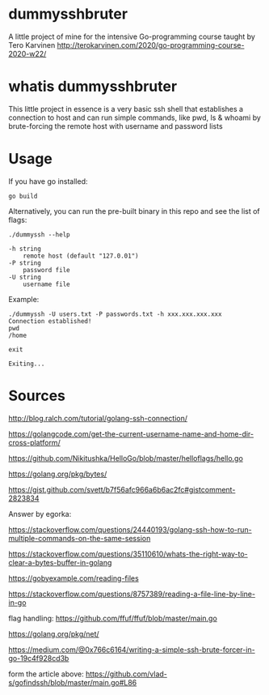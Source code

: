 # dummysshbruter
A little project of mine for the intensive Go-programming course taught by Tero Karvinen
http://terokarvinen.com/2020/go-programming-course-2020-w22/

# whatis dummysshbruter
This little project in essence is a very basic ssh shell that establishes a connection to host and can run simple commands,
like pwd, ls & whoami by brute-forcing the remote host with username and password lists

# Usage
If you have go installed:

`go build`

Alternatively, you can run the pre-built binary in this repo and see the list of flags:

```
./dummyssh --help

-h string
    remote host (default "127.0.01")
-P string
    password file
-U string
    username file
```

Example:

```
./dummyssh -U users.txt -P passwords.txt -h xxx.xxx.xxx.xxx
Connection established!
pwd
/home

exit

Exiting...
```


# Sources

http://blog.ralch.com/tutorial/golang-ssh-connection/

https://golangcode.com/get-the-current-username-name-and-home-dir-cross-platform/

https://github.com/Nikitushka/HelloGo/blob/master/helloflags/hello.go

https://golang.org/pkg/bytes/

https://gist.github.com/svett/b7f56afc966a6b6ac2fc#gistcomment-2823834

Answer by egorka:

https://stackoverflow.com/questions/24440193/golang-ssh-how-to-run-multiple-commands-on-the-same-session

https://stackoverflow.com/questions/35110610/whats-the-right-way-to-clear-a-bytes-buffer-in-golang

https://gobyexample.com/reading-files

https://stackoverflow.com/questions/8757389/reading-a-file-line-by-line-in-go

flag handling:
https://github.com/ffuf/ffuf/blob/master/main.go

https://golang.org/pkg/net/

https://medium.com/@0x766c6164/writing-a-simple-ssh-brute-forcer-in-go-19c4f928cd3b

form the article above:
https://github.com/vlad-s/gofindssh/blob/master/main.go#L86
